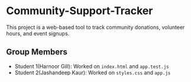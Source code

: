 # Community-Support-Tracker
This project is a web-based tool to track community donations, volunteer hours, and event signups.

## Group Members
- Student 1(Harnoor Gill): Worked on `index.html` and `app.test.js`
- Student 2(Jashandeep Kaur): Worked on `styles.css` and `app.js`
